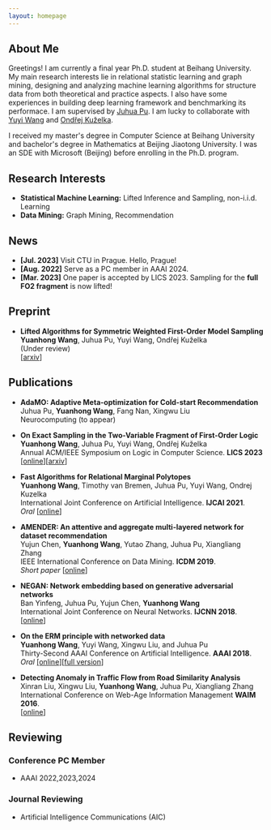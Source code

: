 ```yaml
---
layout: homepage
---
```


## About Me

Greetings! I am currently a final year Ph.D. student at Beihang University.
My main research interests lie in relational statistic learning and graph mining, designing and analyzing machine learning algorithms for structure data from both theoretical and practice aspects.
I also have some experiences in building deep learning framework and benchmarking its performace.
I am supervised by [Juhua Pu](http://scse.buaa.edu.cn/info/1183/8281.htm).
I am lucky to collaborate with [Yuyi Wang](https://disco.ethz.ch/members/yuwang) and [Ondřej Kuželka](https://ida.fel.cvut.cz/~kuzelka/).

I received my master's degree in Computer Science at Beihang University and bachelor's degree in Mathematics at Beijing Jiaotong University.
I was an SDE with Microsoft (Beijing) before enrolling in the Ph.D. program.

## Research Interests

- **Statistical Machine Learning:** Lifted Inference and Sampling, non-i.i.d. Learning
- **Data Mining:** Graph Mining, Recommendation

## News

- **[Jul. 2023]** Visit CTU in Prague. Hello, Prague!
- **[Aug. 2022]** Serve as a PC member in AAAI 2024.
- **[Mar. 2023]** One paper is accepted by LICS 2023. Sampling for the **full FO2 fragment** is now lifted!

## Preprint

- **Lifted Algorithms for Symmetric Weighted First-Order Model Sampling**
  <br>
  **Yuanhong Wang**, Juhua Pu, Yuyi Wang, Ondřej Kuželka
  <br>
  (Under review)
  <br>
  [[arxiv](https://arxiv.org/abs/2308.08828)]

## Publications

- **AdaMO: Adaptive Meta-optimization for Cold-start Recommendation**
  <br>
  Juhua Pu, **Yuanhong Wang**, Fang Nan, Xingwu Liu
  <br>
  Neurocomputing (to appear)
  <br>

- **On Exact Sampling in the Two-Variable Fragment of First-Order Logic**
  <br>
  **Yuanhong Wang**, Juhua Pu, Yuyi Wang, Ondřej Kuželka
  <br>
  Annual ACM/IEEE Symposium on Logic in Computer Science. **LICS 2023**
  <br>
  [[online](https://ieeexplore.ieee.org/document/10175742)][[arxiv](https://arxiv.org/abs/2302.02730)]

- **Fast Algorithms for Relational Marginal Polytopes**
  <br>
  **Yuanhong Wang**, Timothy van Bremen, Juhua Pu, Yuyi Wang, Ondrej Kuzelka
  <br>
  International Joint Conference on Artificial Intelligence. **IJCAI 2021**.
  <br><i>Oral</i>
  [[online](https://www.ijcai.org/proceedings/2021/586)]

- **AMENDER: An attentive and aggregate multi-layered network for dataset recommendation**
  <br>
  Yujun Chen, **Yuanhong Wang**, Yutao Zhang, Juhua Pu, Xiangliang Zhang
  <br>
  IEEE International Conference on Data Mining. **ICDM 2019**.
  <br><i>Short paper</i>
  [[online](https://ieeexplore.ieee.org/document/8970713)]

- **NEGAN: Network embedding based on generative adversarial networks**
  <br>
  Ban Yinfeng, Juhua Pu, Yujun Chen, **Yuanhong Wang**
  <br>
  International Joint Conference on Neural Networks. **IJCNN 2018**.
  <br>
  [[online](https://ieeexplore.ieee.org/document/8489481)]

- **On the ERM principle with networked data**
  <br>
  **Yuanhong Wang**, Yuyi Wang, Xingwu Liu, and Juhua Pu
  <br>
  Thirty-Second AAAI Conference on Artificial Intelligence. **AAAI 2018**.
  <br><i>Oral</i>
  [[online]](https://ojs.aaai.org/index.php/AAAI/article/view/11643)[[full version](https://arxiv.org/abs/1711.04297)]

- **Detecting Anomaly in Traffic Flow from Road Similarity Analysis**
  <br>
  Xinran Liu, Xingwu Liu, **Yuanhong Wang**, Juhua Pu, Xiangliang Zhang
  <br>
  International Conference on Web-Age Information Management **WAIM 2016**.
  <br>
  [[online](https://link.springer.com/chapter/10.1007/978-3-319-39958-4_8)]

## Reviewing

### Conference PC Member

- AAAI 2022,2023,2024

### Journal Reviewing

- Artificial Intelligence Communications (AIC)
